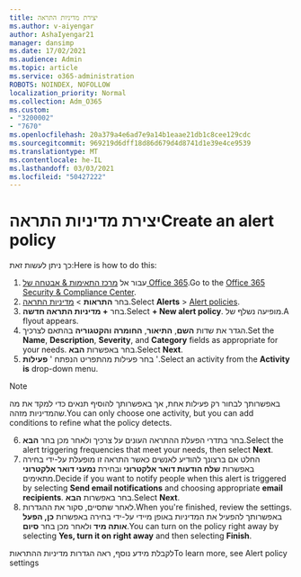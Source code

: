 ```yaml
---
title: יצירת מדיניות התראה
ms.author: v-aiyengar
author: AshaIyengar21
manager: dansimp
ms.date: 17/02/2021
ms.audience: Admin
ms.topic: article
ms.service: o365-administration
ROBOTS: NOINDEX, NOFOLLOW
localization_priority: Normal
ms.collection: Adm_O365
ms.custom:
- "3200002"
- "7670"
ms.openlocfilehash: 20a379a4e6ad7e9a14b1eaae21db1c8cee129cdc
ms.sourcegitcommit: 969219d6dff18d86d679d4d8741d1e39e4ce9539
ms.translationtype: MT
ms.contentlocale: he-IL
ms.lasthandoff: 03/03/2021
ms.locfileid: "50427222"
---
```

# <a name="create-an-alert-policy"></a><span data-ttu-id="1da15-102">יצירת מדיניות התראה</span><span class="sxs-lookup"><span data-stu-id="1da15-102">Create an alert policy</span></span>

<span data-ttu-id="1da15-103">כך ניתן לעשות זאת:</span><span class="sxs-lookup"><span data-stu-id="1da15-103">Here is how to do this:</span></span>

1. <span data-ttu-id="1da15-104">עבור אל [מרכז התאימות & אבטחה של Office 365](https://go.microsoft.com/fwlink/p/?linkid=2077143).</span><span class="sxs-lookup"><span data-stu-id="1da15-104">Go to the [Office 365 Security & Compliance Center](https://go.microsoft.com/fwlink/p/?linkid=2077143).</span></span>
1. <span data-ttu-id="1da15-105">בחר **התראות**  >  [מדיניות התראה](https://go.microsoft.com/fwlink/?linkid=2103208).</span><span class="sxs-lookup"><span data-stu-id="1da15-105">Select **Alerts** > [Alert policies](https://go.microsoft.com/fwlink/?linkid=2103208).</span></span>
1. <span data-ttu-id="1da15-106">בחר **+ מדיניות התראה חדשה**.</span><span class="sxs-lookup"><span data-stu-id="1da15-106">Select **+ New alert policy**.</span></span> <span data-ttu-id="1da15-107">מופיעה נשלף של.</span><span class="sxs-lookup"><span data-stu-id="1da15-107">A flyout appears.</span></span>
1. <span data-ttu-id="1da15-108">הגדר את שדות **השם**, **התיאור**, **החומרה** **והקטגוריה** בהתאם לצרכיך.</span><span class="sxs-lookup"><span data-stu-id="1da15-108">Set the **Name**, **Description**, **Severity**, and **Category** fields as appropriate for your needs.</span></span> <span data-ttu-id="1da15-109">בחר באפשרות **הבא**.</span><span class="sxs-lookup"><span data-stu-id="1da15-109">Select **Next**.</span></span>
1. <span data-ttu-id="1da15-110">בחר פעילות מהתפריט הנפתח ' **פעילות** '.</span><span class="sxs-lookup"><span data-stu-id="1da15-110">Select an activity from the **Activity is** drop-down menu.</span></span>
> [!NOTE]
>  <span data-ttu-id="1da15-111">באפשרותך לבחור רק פעילות אחת, אך באפשרותך להוסיף תנאים כדי למקד את מה שהמדיניות מזהה.</span><span class="sxs-lookup"><span data-stu-id="1da15-111">You can only choose one activity, but you can add conditions to refine what the policy detects.</span></span>
6. <span data-ttu-id="1da15-112">בחר בתדרי הפעלת ההתראה העונים על צרכיך ולאחר מכן בחר **הבא**.</span><span class="sxs-lookup"><span data-stu-id="1da15-112">Select the alert triggering frequencies that meet your needs, then select **Next**.</span></span>
7. <span data-ttu-id="1da15-113">החלט אם ברצונך להודיע לאנשים כאשר התראה זו מופעלת על-ידי בחירה באפשרות **שלח הודעות דואר אלקטרוני** ובחירת **נמעני דואר אלקטרוני** מתאימים.</span><span class="sxs-lookup"><span data-stu-id="1da15-113">Decide if you want to notify people when this alert is triggered by selecting **Send email notifications** and choosing appropriate **email recipients**.</span></span> <span data-ttu-id="1da15-114">בחר באפשרות **הבא**.</span><span class="sxs-lookup"><span data-stu-id="1da15-114">Select **Next**.</span></span>
8. <span data-ttu-id="1da15-115">לאחר שתסיים, סקור את ההגדרות.</span><span class="sxs-lookup"><span data-stu-id="1da15-115">When you're finished, review the settings.</span></span> <span data-ttu-id="1da15-116">באפשרותך להפעיל את המדיניות באופן מיידי על-ידי בחירה באפשרות **כן, הפעל אותה מיד** ולאחר מכן בחר **סיום**.</span><span class="sxs-lookup"><span data-stu-id="1da15-116">You can turn on the policy right away by selecting **Yes, turn it on right away** and then selecting **Finish**.</span></span>

<span data-ttu-id="1da15-117">לקבלת מידע נוסף, ראה הגדרות מדיניות ההתראות</span><span class="sxs-lookup"><span data-stu-id="1da15-117">To learn more, see Alert policy settings</span></span>


